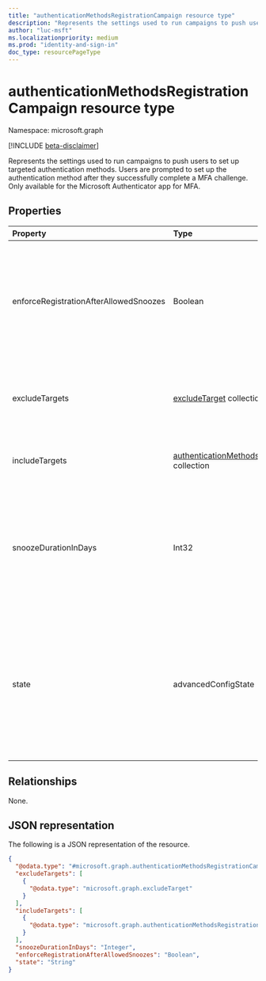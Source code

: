 ```yaml
---
title: "authenticationMethodsRegistrationCampaign resource type"
description: "Represents the settings used to run campaigns to push users to set up targeted authentication methods."
author: "luc-msft"
ms.localizationpriority: medium
ms.prod: "identity-and-sign-in"
doc_type: resourcePageType
---
```


# authenticationMethodsRegistrationCampaign resource type

Namespace: microsoft.graph

[!INCLUDE [beta-disclaimer](../../includes/beta-disclaimer.md)]

Represents the settings used to run campaigns to push users to set up targeted authentication methods. Users are prompted to set up the authentication method after they successfully complete a MFA challenge. Only available for the Microsoft Authenticator app for MFA.

## Properties
|Property|Type|Description|
|:---|:---|:---|
|enforceRegistrationAfterAllowedSnoozes|Boolean|Specifies whether a user is required to perform registration after snoozing 3 times. If `true`, the user is required to register after 3 snoozes. If `false`, the user can snooze indefinitely. The default value is `true`.|
|excludeTargets|[excludeTarget](../resources/excludetarget.md) collection|Users and groups of users that are excluded from being prompted to set up the authentication method.|
|includeTargets|[authenticationMethodsRegistrationCampaignIncludeTarget](../resources/authenticationmethodsregistrationcampaignincludetarget.md) collection|Users and groups of users that are prompted to set up the authentication method.|
|snoozeDurationInDays|Int32|Specifies the number of days that the user sees a prompt again if they select "Not now" and snoozes the prompt. Minimum 0 days. Maximum: 14 days. If the value is "0" – The user is prompted during every MFA attempt.|
|state|advancedConfigState|Enable or disable the feature. Possible values are: `default`, `enabled`, `disabled`, `unknownFutureValue`. The `default` value is used when the configuration hasn't been explicitly set and uses the default behavior of Azure AD for the setting. The default value is `disabled`.|

## Relationships
None.

## JSON representation
The following is a JSON representation of the resource.
<!-- {
  "blockType": "resource",
  "@odata.type": "microsoft.graph.authenticationMethodsRegistrationCampaign"
}
-->
``` json
{
  "@odata.type": "#microsoft.graph.authenticationMethodsRegistrationCampaign",
  "excludeTargets": [
    {
      "@odata.type": "microsoft.graph.excludeTarget"
    }
  ],
  "includeTargets": [
    {
      "@odata.type": "microsoft.graph.authenticationMethodsRegistrationCampaignIncludeTarget"
    }
  ],
  "snoozeDurationInDays": "Integer",
  "enforceRegistrationAfterAllowedSnoozes": "Boolean",
  "state": "String"
}
```
